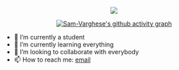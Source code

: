 <center>


<!-- ### Hi there 👋 Sam here :smile:-->

![](https://media4.giphy.com/media/fU4elxKlRsulB4Jy7w/200.gif)

[![Sam-Varghese's github activity graph](https://activity-graph.herokuapp.com/graph?username=Sam-Varghese&theme=react-dark)](https://github.com/Sam-Varghese/github-readme-activity-graph)

</center>


<!--
**Sam-Varghese/Sam-Varghese** is a ✨ _special_ ✨ repository because its `README.md` (this file) appears on your GitHub profile.

Here are some ideas to get you started:
-->
- 🔭 I’m currently a student
- 🌱 I’m currently learning everything
- 👯 I’m looking to collaborate with everybody
- 📫 How to reach me: [email](varghese.sam.sica@gmail.com)


